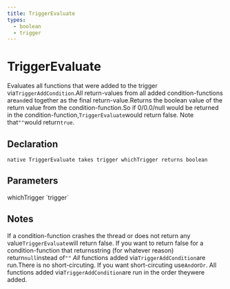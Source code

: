 ```yaml
---
title: TriggerEvaluate
types:
  - boolean
  - trigger
---
```


# TriggerEvaluate
Evaluates all functions that were added to the trigger via`TriggerAddCondition`.All return-values from all added condition-functions are`and`ed together as the final return-value.Returns the boolean value of the return value from the condition-function.So if 0/0.0/null would be returned in the condition-function,`TriggerEvaluate`would return false. Note that`""`would return`true`.

## Declaration

```
native TriggerEvaluate takes trigger whichTrigger returns boolean
```

## Parameters
<dl>
  <dt>whichTrigger `trigger`</dt>
  <dd></dd>
</dl>

## Notes 
If a condition-function crashes the thread or does not return any value`TriggerEvaluate`will return false.
If you want to return false for a condition-function that returnsstring (for whatever reason) return`null`instead of`""`
*All* functions added via`TriggerAddCondition`are run.There is no short-circuting. If you want short-circuting use`And`or`Or`.
All functions added via`TriggerAddCondition`are run in the order theywere added.